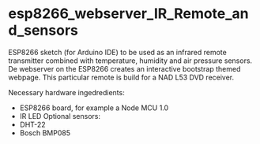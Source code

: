 # esp8266_webserver_IR_Remote_and_sensors
ESP8266 sketch (for Arduino IDE) to be used as an infrared remote transmitter combined with temperature, humidity and air pressure sensors. De webserver on the ESP8266 creates an interactive bootstrap themed webpage. This particular remote is build for a NAD L53 DVD receiver.

Necessary hardware ingedredients:
* ESP8266 board, for example a Node MCU 1.0
* IR LED
Optional sensors: 
* DHT-22 
* Bosch BMP085
